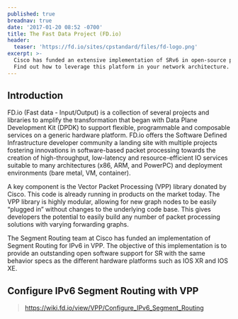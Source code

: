 ```yaml
---
published: true
breadnav: true
date: '2017-01-20 08:52 -0700'
title: The Fast Data Project (FD.io)
header:
  teaser: 'https://fd.io/sites/cpstandard/files/fd-logo.png'
excerpt: >-
  Cisco has funded an extensive implementation of SRv6 in open-source project FD.io VPP.
  Find out how to leverage this platform in your network architecture.
---
```


## Introduction  

FD.io (Fast data - Input/Output) is a collection of several projects and libraries to amplify the transformation that began with Data Plane Development Kit (DPDK) to support flexible, programmable and composable services on a generic hardware platform. FD.io offers the Software Defined Infrastructure developer community a landing site with multiple projects fostering innovations in software-based packet processing towards the creation of high-throughput, low-latency and resource-efficient IO services suitable to many architectures (x86, ARM, and PowerPC) and deployment environments (bare metal, VM, container). 

A key component is the Vector Packet Processing (VPP) library donated by Cisco. This code is already running in products on the market today.  The VPP library is highly modular, allowing for new graph nodes to be easily “plugged in” without changes to the underlying code base. This gives developers the potential to easily build any number of packet processing solutions with varying forwarding graphs.

The Segment Routing team at Cisco has funded an implementation of Segment Routing for IPv6 in VPP. The objective of this implementation is to provide an outstanding open software support for SR with the same behavior specs as the different hardware platforms such as IOS XR and IOS XE. 
  
## Configure IPv6 Segment Routing with VPP
><https://wiki.fd.io/view/VPP/Configure_IPv6_Segment_Routing> 